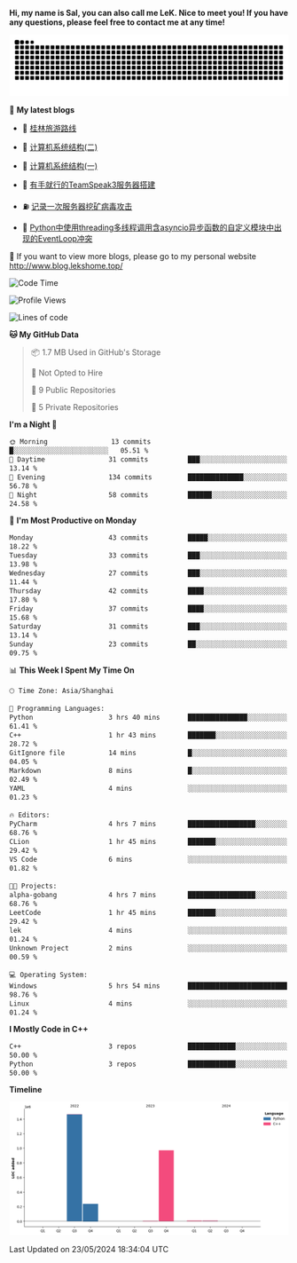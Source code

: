 **Hi, my name is Sal, you can also call me LeK. Nice to meet you! If you have any questions, please feel free to contact me at any time!**

![snake](https://raw.githubusercontent.com/LeKZzzz/LeKZzzz/output/github-contribution-grid-snake.svg)


👀 **My latest blogs**
<!-- BLOG-POST-LIST:START -->
- 🫣 [桂林旅游路线](http://www.blog.lekshome.top/2024/04/28/gui-lin-lu-you-lu-xian/) 

- 🧐 [计算机系统结构&lpar;二&rpar;](http://www.blog.lekshome.top/2024/04/21/ji-suan-ji-xi-tong-jie-gou-er/) 

- 🤖 [计算机系统结构&lpar;一&rpar;](http://www.blog.lekshome.top/2024/04/07/ji-suan-ji-xi-tong-jie-gou-yi/) 

- 📝 [有手就行的TeamSpeak3服务器搭建](http://www.blog.lekshome.top/2024/03/08/teamspeak3-fu-wu-qi-da-jian/) 

- ⛽️ [记录一次服务器挖矿病毒攻击](http://www.blog.lekshome.top/2024/03/08/ji-lu-yi-ci-fu-wu-qi-wa-kuang-bing-du-gong-ji/) 

- 🦣 [Python中使用threading多线程调用含asyncio异步函数的自定义模块中出现的EventLoop冲突](http://www.blog.lekshome.top/2024/03/07/python-zhong-shi-yong-threading-duo-xian-cheng-diao-yong-han-asyncio-yi-bu-han-shu-de-zi-ding-yi-mo-kuai-zhong-chu-xian-de-eventloop-chong-tu/) 
<!-- BLOG-POST-LIST:END -->

🥰 If you want to view more blogs, please go to my personal website http://www.blog.lekshome.top/


<!--START_SECTION:waka-->
![Code Time](http://img.shields.io/badge/Code%20Time-241%20hrs%2046%20mins-blue)

![Profile Views](http://img.shields.io/badge/Profile%20Views-3-blue)

![Lines of code](https://img.shields.io/badge/From%20Hello%20World%20I%27ve%20Written-2.7%20million%20lines%20of%20code-blue)

**🐱 My GitHub Data** 

> 📦 1.7 MB Used in GitHub's Storage 
 > 
> 🚫 Not Opted to Hire
 > 
> 📜 9 Public Repositories 
 > 
> 🔑 5 Private Repositories 
 > 
**I'm a Night 🦉** 

```text
🌞 Morning                13 commits          █░░░░░░░░░░░░░░░░░░░░░░░░   05.51 % 
🌆 Daytime                31 commits          ███░░░░░░░░░░░░░░░░░░░░░░   13.14 % 
🌃 Evening                134 commits         ██████████████░░░░░░░░░░░   56.78 % 
🌙 Night                  58 commits          ██████░░░░░░░░░░░░░░░░░░░   24.58 % 
```
📅 **I'm Most Productive on Monday** 

```text
Monday                   43 commits          █████░░░░░░░░░░░░░░░░░░░░   18.22 % 
Tuesday                  33 commits          ███░░░░░░░░░░░░░░░░░░░░░░   13.98 % 
Wednesday                27 commits          ███░░░░░░░░░░░░░░░░░░░░░░   11.44 % 
Thursday                 42 commits          ████░░░░░░░░░░░░░░░░░░░░░   17.80 % 
Friday                   37 commits          ████░░░░░░░░░░░░░░░░░░░░░   15.68 % 
Saturday                 31 commits          ███░░░░░░░░░░░░░░░░░░░░░░   13.14 % 
Sunday                   23 commits          ██░░░░░░░░░░░░░░░░░░░░░░░   09.75 % 
```


📊 **This Week I Spent My Time On** 

```text
🕑︎ Time Zone: Asia/Shanghai

💬 Programming Languages: 
Python                   3 hrs 40 mins       ███████████████░░░░░░░░░░   61.41 % 
C++                      1 hr 43 mins        ███████░░░░░░░░░░░░░░░░░░   28.72 % 
GitIgnore file           14 mins             █░░░░░░░░░░░░░░░░░░░░░░░░   04.05 % 
Markdown                 8 mins              █░░░░░░░░░░░░░░░░░░░░░░░░   02.49 % 
YAML                     4 mins              ░░░░░░░░░░░░░░░░░░░░░░░░░   01.23 % 

🔥 Editors: 
PyCharm                  4 hrs 7 mins        █████████████████░░░░░░░░   68.76 % 
CLion                    1 hr 45 mins        ███████░░░░░░░░░░░░░░░░░░   29.42 % 
VS Code                  6 mins              ░░░░░░░░░░░░░░░░░░░░░░░░░   01.82 % 

🐱‍💻 Projects: 
alpha-gobang             4 hrs 7 mins        █████████████████░░░░░░░░   68.76 % 
LeetCode                 1 hr 45 mins        ███████░░░░░░░░░░░░░░░░░░   29.42 % 
lek                      4 mins              ░░░░░░░░░░░░░░░░░░░░░░░░░   01.24 % 
Unknown Project          2 mins              ░░░░░░░░░░░░░░░░░░░░░░░░░   00.59 % 

💻 Operating System: 
Windows                  5 hrs 54 mins       █████████████████████████   98.76 % 
Linux                    4 mins              ░░░░░░░░░░░░░░░░░░░░░░░░░   01.24 % 
```

**I Mostly Code in C++** 

```text
C++                      3 repos             ████████████░░░░░░░░░░░░░   50.00 % 
Python                   3 repos             ████████████░░░░░░░░░░░░░   50.00 % 
```



**Timeline**

![Lines of Code chart](https://raw.githubusercontent.com/LeKZzzz/LeKZzzz/master/assets/bar_graph.png)


 Last Updated on 23/05/2024 18:34:04 UTC
<!--END_SECTION:waka-->
